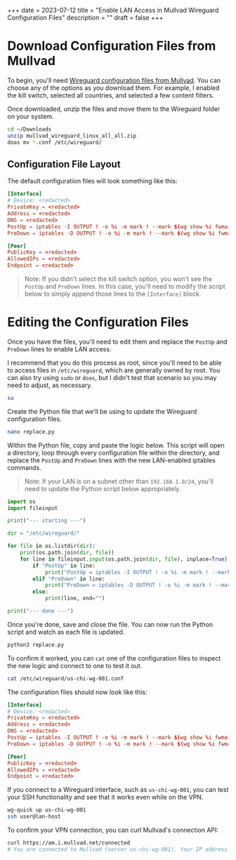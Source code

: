 +++
date = 2023-07-12
title = "Enable LAN Access in Mullvad Wireguard Configuration Files"
description = ""
draft = false
+++

# Download Configuration Files from Mullvad

To begin, you'll need [Wireguard configuration files from
Mullvad](https://mullvad.net/account/wireguard-config). You can choose any of
the options as you download them. For example, I enabled the kill switch,
selected all countries, and selected a few content filters.

Once downloaded, unzip the files and move them to the Wireguard folder on your
system.

```sh
cd ~/Downloads
unzip mullvad_wireguard_linux_all_all.zip
doas mv *.conf /etc/wireguard/
```

## Configuration File Layout

The default configuration files will look something like this:

```conf
[Interface]
# Device: <redacted>
PrivateKey = <redacted>
Address = <redacted>
DNS = <redacted>
PostUp = iptables -I OUTPUT ! -o %i -m mark ! --mark $(wg show %i fwmark) -m addrtype ! --dst-type LOCAL -j REJECT && ip6tables -I OUTPUT ! -o %i -m mark ! --mark $(wg show %i fwmark) -m addrtype ! --dst-type LOCAL -j REJECT
PreDown = iptables -D OUTPUT ! -o %i -m mark ! --mark $(wg show %i fwmark) -m addrtype ! --dst-type LOCAL -j REJECT && ip6tables -D OUTPUT ! -o %i -m mark ! --mark $(wg show %i fwmark) -m addrtype ! --dst-type LOCAL -j REJECT

[Peer]
PublicKey = <redacted>
AllowedIPs = <redacted>
Endpoint = <redacted>
```

> Note: If you didn't select the kill switch option, you won't see the `PostUp`
> and `PreDown` lines. In this case, you'll need to modify the script below to
> simply append those lines to the `[Interface]` block.

# Editing the Configuration Files

Once you have the files, you'll need to edit them and replace the `PostUp` and
`PreDown` lines to enable LAN access.

I recommend that you do this process as root, since you'll need to be able to
access files in `/etc/wireguard`, which are generally owned by root. You can
also try using `sudo` or `doas`, but I didn't test that scenario so you may need
to adjust, as necessary.

```sh
su
```

Create the Python file that we'll be using to update the Wireguard configuration
files.

```sh
nano replace.py
```

Within the Python file, copy and paste the logic below. This script will open a
directory, loop through every configuration file within the directory, and
replace the `PostUp` and `PreDown` lines with the new LAN-enabled iptables
commands.

> Note: If your LAN is on a subnet other than `192.168.1.0/24`, you'll need to
> update the Python script below appropriately.

```python
import os
import fileinput

print("--- starting ---")

dir = "/etc/wireguard/"

for file in os.listdir(dir):
    print(os.path.join(dir, file))
    for line in fileinput.input(os.path.join(dir, file), inplace=True):
        if "PostUp" in line:
            print("PostUp = iptables -I OUTPUT ! -o %i -m mark ! --mark $(wg show %i fwmark) -m addrtype ! --dst-type LOCAL ! -d 192.168.1.0/24 -j REJECT && ip6tables -I OUTPUT ! -o %i -m mark ! --mark $(wg show %i fwmark) -m addrtype ! --dst-type LOCAL -j REJECT")
        elif "PreDown" in line:
            print("PreDown = iptables -D OUTPUT ! -o %i -m mark ! --mark $(wg show %i fwmark) -m addrtype ! --dst-type LOCAL ! -d 192.168.1.0/24 -j REJECT && ip6tables -D OUTPUT ! -o %i -m mark ! --mark $(wg show %i fwmark) -m addrtype ! --dst-type LOCAL -j REJECT")
        else:
            print(line, end="")

print("--- done ---")
```

Once you're done, save and close the file. You can now run the Python script and
watch as each file is updated.

```sh
python3 replace.py
```

To confirm it worked, you can `cat` one of the configuration files to inspect
the new logic and connect to one to test it out.

```sh
cat /etc/wireguard/us-chi-wg-001.conf
```

The configuration files should now look like this:

```conf
[Interface]
# Device: <redacted>
PrivateKey = <redacted>
Address = <redacted>
DNS = <redacted>
PostUp = iptables -I OUTPUT ! -o %i -m mark ! --mark $(wg show %i fwmark) -m addrtype ! --dst-type LOCAL ! -d 192.168.1.0/24 -j REJECT && ip6tables -I OUTPUT ! -o %i -m mark ! --mark $(wg show %i fwmark) -m addrtype ! --dst-type LOCAL -j REJECT
PreDown = iptables -D OUTPUT ! -o %i -m mark ! --mark $(wg show %i fwmark) -m addrtype ! --dst-type LOCAL ! -d 192.168.1.0/24 -j REJECT && ip6tables -D OUTPUT ! -o %i -m mark ! --mark $(wg show %i fwmark) -m addrtype ! --dst-type LOCAL -j REJECT

[Peer]
PublicKey = <redacted>
AllowedIPs = <redacted>
Endpoint = <redacted>
```

If you connect to a Wireguard interface, such as `us-chi-wg-001`, you can test
your SSH functionality and see that it works even while on the VPN.

```sh
wg-quick up us-chi-wg-001
ssh user@lan-host
```

To confirm your VPN connection, you can curl Mullvad's connection API:

```sh
curl https://am.i.mullvad.net/connected
# You are connected to Mullvad (server us-chi-wg-001). Your IP address is <redacted>
```

